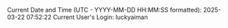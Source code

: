 Current Date and Time (UTC - YYYY-MM-DD HH:MM:SS formatted): 2025-03-22 07:52:22
Current User's Login: luckyaiman
